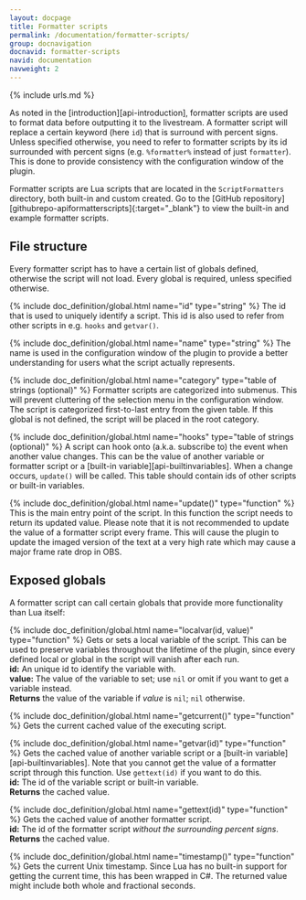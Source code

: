 ```yaml
---
layout: docpage
title: Formatter scripts
permalink: /documentation/formatter-scripts/
group: docnavigation
docnavid: formatter-scripts
navid: documentation
navweight: 2
---
```

{% include urls.md %}

As noted in the [introduction][api-introduction], formatter scripts are used to format data before outputting it to the livestream. A formatter script will replace a certain keyword (here `id`) that is surround with percent signs. Unless specified otherwise, you need to refer to formatter scripts by its id surrounded with percent signs (e.g. `%formatter%` instead of just `formatter`). This is done to provide consistency with the configuration window of the plugin.


Formatter scripts are Lua scripts that are located in the `ScriptFormatters` directory, both built-in and custom created. Go to the [GitHub repository][githubrepo-apiformatterscripts]{:target="_blank"} to view the built-in and example formatter scripts.


## File structure
Every formatter script has to have a certain list of globals defined, otherwise the script will not load. Every global is required, unless specified otherwise.

{% include doc_definition/global.html name="id" type="string" %}
The id that is used to uniquely identify a script. This id is also used to refer from other scripts in e.g. `hooks` and `getvar()`.

{% include doc_definition/global.html name="name" type="string" %}
The name is used in the configuration window of the plugin to provide a better understanding for users what the script actually represents.

{% include doc_definition/global.html name="category" type="table of strings (optional)" %}
Formatter scripts are categorized into submenus. This will prevent cluttering of the selection menu in the configuration window. The script is categorized first-to-last entry from the given table. If this global is not defined, the script will be placed in the root category.

{% include doc_definition/global.html name="hooks" type="table of strings (optional)" %}
A script can hook onto (a.k.a. subscribe to) the event when another value changes. This can be the value of another variable or formatter script or a [built-in variable][api-builtinvariables]. When a change occurs, `update()` will be called. This table should contain ids of other scripts or built-in variables.

{% include doc_definition/global.html name="update()" type="function" %}
This is the main entry point of the script. In this function the script needs to return its updated value. Please note that it is not recommended to update the value of a formatter script every frame. This will cause the plugin to update the imaged version of the text at a very high rate which may cause a major frame rate drop in OBS.


## Exposed globals
A formatter script can call certain globals that provide more functionality than Lua itself:

{% include doc_definition/global.html name="localvar(id, value)" type="function" %}
Gets or sets a local variable of the script. This can be used to preserve variables throughout the lifetime of the plugin, since every defined local or global in the script will vanish after each run.<br>
**id:** An unique id to identify the variable with.<br>
**value:** The value of the variable to set; use `nil` or omit if you want to get a variable instead.<br>
**Returns** the value of the variable if *value* is `nil`; `nil` otherwise.

{% include doc_definition/global.html name="getcurrent()" type="function" %}
Gets the current cached value of the executing script.

{% include doc_definition/global.html name="getvar(id)" type="function" %}
Gets the cached value of another variable script or a [built-in variable][api-builtinvariables]. Note that you cannot get the value of a formatter script through this function.
Use `gettext(id)` if you want to do this.<br>
**id:** The id of the variable script or built-in variable.<br>
**Returns** the cached value.

{% include doc_definition/global.html name="gettext(id)" type="function" %}
Gets the cached value of another formatter script.<br>
**id:** The id of the formatter script *without the surrounding percent signs*.<br>
**Returns** the cached value.

{% include doc_definition/global.html name="timestamp()" type="function" %}
Gets the current Unix timestamp. Since Lua has no built-in support for getting the current time, this has been wrapped in C#. The returned value might include both whole and fractional seconds.
